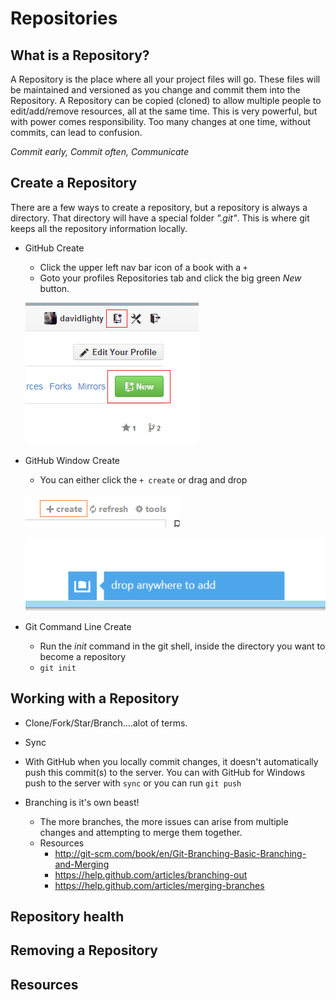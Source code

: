Repositories
============

What is a Repository?
---------------------
A Repository is the place where all your project files will go.  These files will be maintained and versioned as you change and commit them into the Repository.  A Repository can be copied (cloned) to allow multiple people to edit/add/remove resources, all at the same time.  This is very powerful, but with power comes responsibility.  Too many changes at one time, without commits, can lead to confusion.

_Commit early, Commit often, Communicate_


Create a Repository
-------------------

There are a few ways to create a repository, but a repository is always a directory.  That directory will have a special folder _".git"_.  This is where git keeps all the repository information locally.

* GitHub Create
	* Click the upper left nav bar icon of a book with a ```+```
	* Goto your profiles Repositories tab and click the big green _New_ button.

	![alt text][GitHubRepoCreate]

* GitHub Window Create
	* You can either click the ```+ create``` or drag and drop

	![alt text][GitHubWindowsRepoCreate]

	![alt text][GitHubWindowsRepoCreateDragDrop]

* Git Command Line Create
	* Run the _init_ command in the git shell, inside the directory you want to become a repository
	* ``` git init ```


Working with a Repository
-------------------------

* Clone/Fork/Star/Branch....alot of terms.

* Sync
 * With GitHub when you locally commit changes, it doesn't automatically push this commit(s) to the server.  You can with GitHub for Windows push to the server with ```sync``` or you can run ```git push```

* Branching is it's own beast!
	* The more branches, the more issues can arise from multiple changes and attempting to merge them together.
	* Resources
		* http://git-scm.com/book/en/Git-Branching-Basic-Branching-and-Merging
		* https://help.github.com/articles/branching-out
		* https://help.github.com/articles/merging-branches


Repository health
-----------------



Removing a Repository
---------------------


Resources
---------







[GitHubRepoCreate]: images/GitHubRepoCreate.png "Web Create @GitHub"
[GitHubWindowsRepoCreate]: images/GitHubWindowsCreate.png "GUI Create @GitHubWindows"
[GitHubWindowsRepoCreateDragDrop]: images/GitHubRepoCreateDragDrop.png "GUI Drag Drop Create @GitHubWindows"